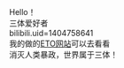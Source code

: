 <!---
ETOemperor/ETOemperor is a ✨ special ✨ repository because its `README.md` (this file) appears on your GitHub profile.
You can click the Preview link to take a look at your changes.
--->
Hello！<br>
三体爱好者<br>
bilibili.uid=1404758641<br>
我的做的[ETO网站](https://etoemperor.github.io/)可以去看看<br>
消灭人类暴政，世界属于三体！<br>
